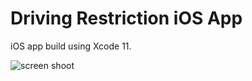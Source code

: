 #  Driving Restriction iOS App

iOS app build using Xcode 11.

![screen shoot](https://ibb.co/7RQ3rSW)


#
